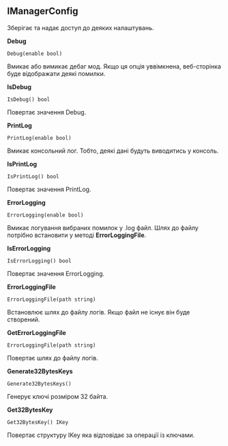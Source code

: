 ## IManagerConfig
Зберігає та надає доступ до деяких налаштувань.

__Debug__
```
Debug(enable bool)
```
Вмикає або вимикає дебаг мод. Якщо ця опція уввімкнена, веб-сторінка буде 
відображати деякі помилки.

__IsDebug__
```
IsDebug() bool
```
Повертає значення Debug.

__PrintLog__
```
PrintLog(enable bool)
```
Вмикає консольний лог. Тобто, деякі дані будуть виводитись у консоль.

__IsPrintLog__
```
IsPrintLog() bool
```
Повертає значення PrintLog.

__ErrorLogging__
```
ErrorLogging(enable bool)
```
Вмикає логування вибраних помилок у .log файл. Шлях до файлу потрібно встановити 
у методі __ErrorLoggingFile__.

__IsErrorLogging__
```
IsErrorLogging() bool
```
Повертає значення ErrorLogging.

__ErrorLoggingFile__
```
ErrorLoggingFile(path string)
```
Встановлює шлях до файлу логів. Якщо файл не існує він буде створений.

__GetErrorLoggingFile__
```
ErrorLoggingFile(path string)
```
Повертає шлях до файлу логів.

__Generate32BytesKeys__
```
Generate32BytesKeys()
```
Генерує ключі розміром 32 байта.

__Get32BytesKey__
```
Get32BytesKey() IKey
```
Повертає структуру IKey яка відповідає за операції із ключами.